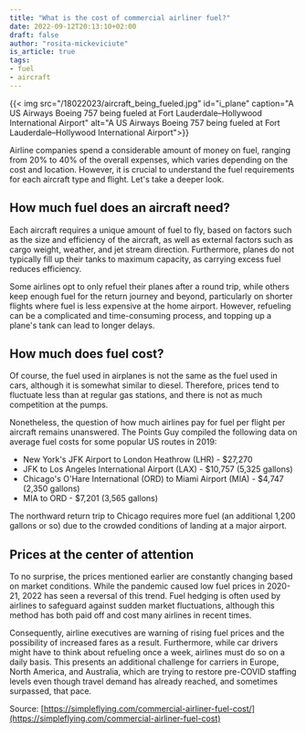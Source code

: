 ```yaml
---
title: "What is the cost of commercial airliner fuel?"
date: 2022-09-12T20:13:10+02:00
draft: false
author: "rosita-mickeviciute"
is_article: true
tags:
- fuel
- aircraft
---
```

{{< img src="/18022023/aircraft_being_fueled.jpg" id="i_plane" caption="A US Airways Boeing 757 being fueled at Fort Lauderdale–Hollywood International Airport" alt="A US Airways Boeing 757 being fueled at Fort Lauderdale–Hollywood International Airport">}}

Airline companies spend a considerable amount of money on fuel, ranging from 20% to 40% of
the overall expenses, which varies depending on the cost and location. However, it is crucial to
understand the fuel requirements for each aircraft type and flight. Let&#39;s take a deeper look.

## How much fuel does an aircraft need?

Each aircraft requires a unique amount of fuel to fly, based on factors such as the size and
efficiency of the aircraft, as well as external factors such as cargo weight, weather, and jet
stream direction. Furthermore, planes do not typically fill up their tanks to maximum capacity,
as carrying excess fuel reduces efficiency.

Some airlines opt to only refuel their planes after a round trip, while others keep enough fuel
for the return journey and beyond, particularly on shorter flights where fuel is less expensive at
the home airport. However, refueling can be a complicated and time-consuming process, and
topping up a plane&#39;s tank can lead to longer delays.

## How much does fuel cost?

Of course, the fuel used in airplanes is not the same as the fuel used in cars, although it is
somewhat similar to diesel. Therefore, prices tend to fluctuate less than at regular gas stations,
and there is not as much competition at the pumps.

Nonetheless, the question of how much airlines pay for fuel per flight per aircraft remains
unanswered. The Points Guy compiled the following data on average fuel costs for some
popular US routes in 2019:

* New York&#39;s JFK Airport to London Heathrow (LHR) - $27,270
* JFK to Los Angeles International Airport (LAX) - $10,757 (5,325 gallons)
* Chicago&#39;s O&#39;Hare International (ORD) to Miami Airport (MIA) - $4,747 (2,350 gallons)
* MIA to ORD - $7,201 (3,565 gallons)

The northward return trip to Chicago requires more fuel (an additional 1,200 gallons or so) due
to the crowded conditions of landing at a major airport.

## Prices at the center of attention

To no surprise, the prices mentioned earlier are constantly changing based on market
conditions. While the pandemic caused low fuel prices in 2020-21, 2022 has seen a reversal of
this trend. Fuel hedging is often used by airlines to safeguard against sudden market
fluctuations, although this method has both paid off and cost many airlines in recent times.

Consequently, airline executives are warning of rising fuel prices and the possibility of increased
fares as a result. Furthermore, while car drivers might have to think about refueling once a
week, airlines must do so on a daily basis. This presents an additional challenge for carriers in Europe, North America, and Australia, which are trying to restore pre-COVID staffing levels even
though travel demand has already reached, and sometimes surpassed, that pace.

Source: [https://simpleflying.com/commercial-airliner-fuel-cost/](https://simpleflying.com/commercial-airliner-fuel-cost)
